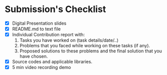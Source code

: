 # Submission's Checklist
- [X] Digital Presentation slides
- [X] README.md to text file
- [X] Individual Contribution report with:
    1. Tasks you have worked on (task details/date/..)
    2. Problems that you faced while working on these tasks (if any).
    3. Proposed solutions to these problems and the final solution that you have chosen.
- [X] Source codes and applicable libraries.
- [X] 5 min video recording demo
